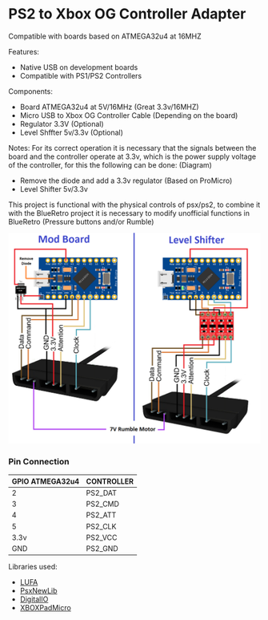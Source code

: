 # PS2 to Xbox OG Controller Adapter 
Compatible with boards based on ATMEGA32u4 at 16MHZ 

Features: 
- Native USB on development boards
- Compatible with PS1/PS2 Controllers

Components:
- Board ATMEGA32u4 at 5V/16MHz (Great 3.3v/16MHZ)
- Micro USB to Xbox OG Controller Cable (Depending on the board)
- Regulator 3.3V (Optional)
- Level Shffter 5v/3.3v (Optional)

Notes:
For its correct operation it is necessary that the signals between the board and the controller operate at 3.3v, which is the power supply voltage of the controller, for this the following can be done: (Diagram)
- Remove the diode and add a 3.3v regulator (Based on ProMicro)
- Level Shifter 5v/3.3v

This project is functional with the physical controls of psx/ps2, to combine it with the BlueRetro project it is necessary to modify unofficial functions in BlueRetro (Pressure buttons and/or Rumble)

![alt text](Diagram.png?raw=true)

### Pin Connection
| GPIO ATMEGA32u4 | CONTROLLER |
| ----------------- | ----- |
| 2 | PS2_DAT |
| 3 | PS2_CMD |
| 4 | PS2_ATT |
| 5 | PS2_CLK |
| 3.3v | PS2_VCC |
| GND | PS2_GND |

Libraries used:
- [LUFA](https://github.com/Palatis/Arduino-Lufa)
- [PsxNewLib](https://github.com/SukkoPera/PsxNewLib)
- [DigitalIO](https://github.com/greiman/DigitalIO)
- [XBOXPadMicro](https://github.com/bootsector/XBOXPadMicro)
